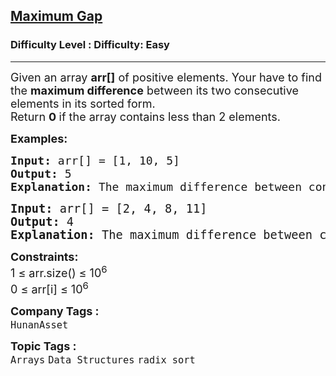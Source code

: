 <h2><a href="https://www.geeksforgeeks.org/problems/maximum-gap3845/1">Maximum Gap</a></h2><h3>Difficulty Level : Difficulty: Easy</h3><hr><div class="problems_problem_content__Xm_eO"><p><span style="font-size: 18px;">Given an array <strong>arr[]</strong> of positive elements. Your have to find the <strong>maximum difference</strong> between its two consecutive elements in its sorted form.<br>Return <strong>0 </strong>if the array contains less than 2 elements.</span></p>
<p><span style="font-size: 18px;"><strong>Examples:</strong></span></p>
<pre><span style="font-size: 18px;"><strong>Input: </strong>arr[] = [1, 10, 5]
<strong>Output:</strong> 5
<strong>Explanation:</strong> The maximum difference between consecutive elements of array is 5 i.e, (10 - 5).<br></span></pre>
<pre><span style="font-size: 14pt;"><strong>Input: </strong>arr[] = [2, 4, 8, 11]
<strong>Output:</strong> 4
<strong>Explanation:</strong> The maximum difference between consecutive elements of array is 4 i.e, (8 - 4).</span></pre>
<p><span style="font-size: 18px;"><strong>Constraints:</strong><br>1 ≤ arr.size() ≤ 10<sup>6</sup><br>0 ≤ arr[i] ≤ 10<sup>6</sup></span></p></div><p><span style=font-size:18px><strong>Company Tags : </strong><br><code>HunanAsset</code>&nbsp;<br><p><span style=font-size:18px><strong>Topic Tags : </strong><br><code>Arrays</code>&nbsp;<code>Data Structures</code>&nbsp;<code>radix sort</code>&nbsp;